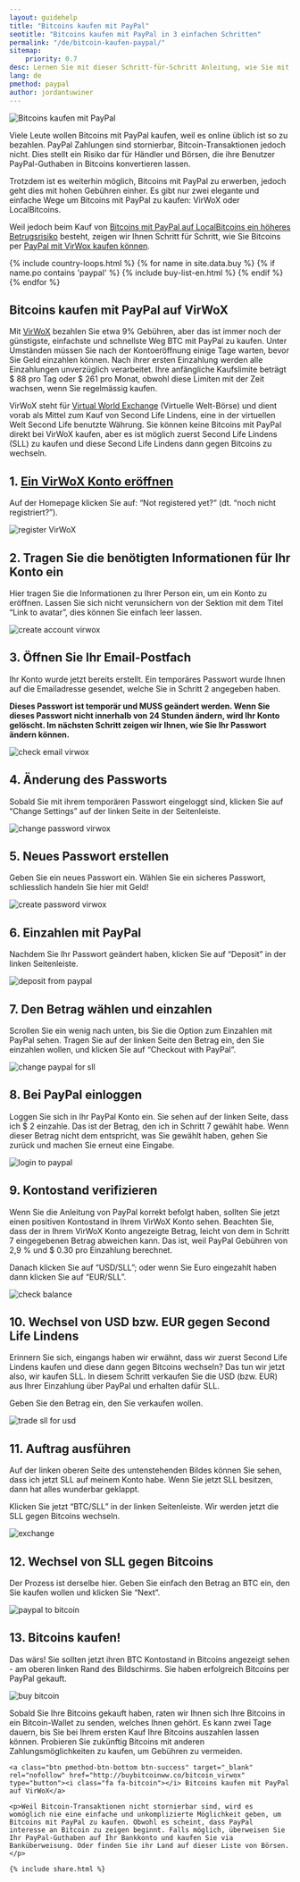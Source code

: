 ```yaml
---
layout: guidehelp
title: "Bitcoins kaufen mit PayPal"
seotitle: "Bitcoins kaufen mit PayPal in 3 einfachen Schritten"
permalink: "/de/bitcoin-kaufen-paypal/"
sitemap:
    priority: 0.7
desc: Lernen Sie mit dieser Schritt-für-Schritt Anleitung, wie Sie mit PayPal sofort Bitcoins kaufen können. Wir zeigen Ihnen den einfachsten Weg, PayPal Guthaben in Bitcoin zu konvertieren.    
lang: de
pmethod: paypal
author: jordantuwiner
---
```

<div class="col-sm-12">
<img class="img-responsive halfimg-right" alt="Bitcoins kaufen mit PayPal" src="/img/icons/sepa.png">
<p>Viele Leute wollen Bitcoins mit PayPal kaufen, weil es online üblich ist so zu bezahlen. PayPal Zahlungen sind stornierbar, Bitcoin-Transaktionen jedoch nicht. Dies stellt ein Risiko dar für Händler und Börsen, die ihre Benutzer PayPal-Guthaben in Bitcoins konvertieren lassen.</p>

<p>Trotzdem ist es weiterhin möglich, Bitcoins mit PayPal zu erwerben, jedoch geht dies mit hohen Gebühren einher. Es gibt nur zwei elegante und einfache Wege um Bitcoins mit PayPal zu kaufen: VirWoX oder LocalBitcoins. </p>

<p>Weil jedoch beim Kauf von <a href="https://www.paypal.com/cgi-bin/webscr?cmd=xpt/Help/general/TopQuestion5-outside" target="_blank">Bitcoins mit PayPal auf LocalBitcoins ein höheres Betrugsrisiko</a> besteht, zeigen wir Ihnen Schritt für Schritt, wie Sie Bitcoins per <a href="http://buybitcoinww.co/bitcoin_virwox" rel="nofollow" target="_blank">PayPal mit VirWox kaufen können</a>.
</p>
</div>

<div class="col-sm-12">
	{% include country-loops.html %}
	{% for name in site.data.buy %}
	{% if name.po contains 'paypal' %}
	{% include buy-list-en.html %}
	{% endif %}
	{% endfor %}
</div>

<div class="col-sm-12 small-large-break">
</div>


<div class="col-xs-12">
<h2 class="pp-header">Bitcoins kaufen mit PayPal auf VirWoX</h2>

<p>Mit <a href="http://buybitcoinww.co/bitcoin_virwox" rel="nofollow" target="_blank">VirWoX</a> bezahlen Sie etwa 9% Gebühren, aber das ist immer noch der günstigste, einfachste und schnellste Weg BTC mit PayPal zu kaufen. Unter Umständen müssen Sie nach der Kontoeröffnung einige Tage warten, bevor Sie Geld einzahlen können. Nach ihrer ersten Einzahlung werden alle Einzahlungen unverzüglich verarbeitet. Ihre anfängliche Kaufslimite beträgt $ 88 pro Tag oder $ 261 pro Monat, obwohl diese Limiten mit der Zeit wachsen, wenn Sie regelmässig kaufen.</p> 

<p>VirWoX steht für <a href="http://buybitcoinww.co/bitcoin_virwox" rel="nofollow" target="_blank">Virtual World Exchange</a> (Virtuelle Welt-Börse) und dient vorab als Mittel zum Kauf von Second Life Lindens, eine in der virtuellen Welt Second Life benutzte Währung. Sie können keine Bitcoins mit PayPal direkt bei VirWoX kaufen, aber es ist möglich zuerst Second Life Lindens (SLL) zu kaufen und diese Second Life Lindens dann gegen Bitcoins zu wechseln.</p> 

<h2>1. <a href="http://buybitcoinww.co/bitcoin_virwox" rel="nofollow" target="_blank">Ein VirWoX Konto eröffnen</a></h2> 

<p>Auf der Homepage klicken Sie auf: “Not registered yet?” (dt. “noch nicht registriert?”).</p> 

<p><img src="/img/paypaltobtc/1.png" alt="register VirWoX" class="img-responsive kb-helper" /></p> 

<h2 id="enter-the-details-for-your-account">2. Tragen Sie die benötigten Informationen für Ihr Konto ein</h2> 

<p>Hier tragen Sie die Informationen zu Ihrer Person ein, um ein Konto zu eröffnen. Lassen Sie sich nicht verunsichern von der Sektion mit dem Titel “Link to avatar”, dies können Sie einfach leer lassen.</p> 

<p><img src="/img/paypaltobtc/2.png" alt="create account virwox" class="img-responsive kb-helper" /></p> 

<h2 id="check-your-email">3. Öffnen Sie Ihr Email-Postfach</h2> 

<p>Ihr Konto wurde jetzt bereits erstellt. Ein temporäres Passwort wurde Ihnen auf die Emailadresse gesendet, welche Sie in Schritt 2 angegeben haben.</p> 

<p><strong>Dieses Passwort ist temporär und MUSS geändert werden. Wenn Sie dieses Passwort nicht innerhalb von 24 Stunden ändern, wird Ihr Konto gelöscht. Im nächsten Schritt zeigen wir Ihnen, wie Sie Ihr Passwort ändern können.</strong></p> 

<p><img src="/img/paypaltobtc/3.png" alt="check email virwox" class="img-responsive kb-helper" /></p> 

<h2 id="change-your-password">4. Änderung des Passworts</h2> 

<p>Sobald Sie mit ihrem temporären Passwort eingeloggt sind, klicken Sie auf “Change Settings” auf der linken Seite in der Seitenleiste.</p> 

<p><img src="/img/paypaltobtc/4.png" alt="change password virwox" class="img-responsive kb-helper" /></p> 

<h2 id="create-a-new-password">5. Neues Passwort erstellen</h2> 

<p>Geben Sie ein neues Passwort ein. Wählen Sie ein sicheres Passwort, schliesslich handeln Sie hier mit Geld!</p> 

<p><img src="/img/paypaltobtc/5.png" alt="create password virwox" class="img-responsive kb-helper" /></p> 

<h2 id="deposit-from-paypal">6. Einzahlen mit PayPal</h2> 

<p>Nachdem Sie Ihr Passwort geändert haben, klicken Sie auf “Deposit” in der linken Seitenleiste.</p> 

<p><img src="/img/paypaltobtc/6.png" alt="deposit from paypal" class="img-responsive kb-helper" /></p> 

<h2 id="deposit-and-select-amount">7. Den Betrag wählen und einzahlen</h2> 

<p>Scrollen Sie ein wenig nach unten, bis Sie die Option zum Einzahlen mit PayPal sehen. Tragen Sie auf der linken Seite den Betrag ein, den Sie einzahlen wollen, und klicken Sie auf “Checkout with PayPal”.</p> 

<p><img src="/img/paypaltobtc/7.png" alt="change paypal for sll" class="img-responsive kb-helper" /></p> 

<h2 id="login-to-paypal">8. Bei PayPal einloggen</h2> 

<p>Loggen Sie sich in Ihr PayPal Konto ein. Sie sehen auf der linken Seite, dass ich $ 2 einzahle. Das ist der Betrag, den ich in Schritt 7 gewählt habe. Wenn dieser Betrag nicht dem entspricht, was Sie gewählt haben, gehen Sie zurück und machen Sie erneut eine Eingabe.</p> 

<p><img src="/img/paypaltobtc/8.png" alt="login to paypal" class="img-responsive kb-helper" /></p> 

<h2 id="verify-acccount-balance">9. Kontostand verifizieren</h2> 

<p>Wenn Sie die Anleitung von PayPal korrekt befolgt haben, sollten Sie jetzt einen positiven Kontostand in Ihrem VirWoX Konto sehen. Beachten Sie, dass der in Ihrem VirWoX Konto angezeigte Betrag, leicht von dem in Schritt 7 eingegebenen Betrag abweichen kann. Das ist, weil PayPal Gebühren von 2,9 % und $ 0.30 pro Einzahlung berechnet.</p> 

<p>Danach klicken Sie auf “USD/SLL”; oder wenn Sie Euro eingezahlt haben dann klicken Sie auf “EUR/SLL”.</p> 

<p><img src="/img/paypaltobtc/9.png" alt="check balance" class="img-responsive kb-helper" /></p> 

<h2 id="trade-usd-for-second-life-lindens">10. Wechsel von USD bzw. EUR gegen Second Life Lindens</h2> 

<p>Erinnern Sie sich, eingangs haben wir erwähnt, dass wir zuerst Second Life Lindens kaufen und diese dann gegen Bitcoins wechseln? Das tun wir jetzt also, wir kaufen SLL. In diesem Schritt verkaufen Sie die USD (bzw. EUR) aus Ihrer Einzahlung über PayPal und erhalten dafür SLL.</p> 

<p>Geben Sie den Betrag ein, den Sie verkaufen wollen.</p> 

<p><img src="/img/paypaltobtc/10.png" alt="trade sll for usd" class="img-responsive kb-helper" /></p> 

<h2 id="complete-order">11. Auftrag ausführen</h2> 

<p>Auf der linken oberen Seite des untenstehenden Bildes können Sie sehen, dass ich jetzt SLL auf meinem Konto habe. Wenn Sie jetzt SLL besitzen, dann hat alles wunderbar geklappt.</p> 

<p>Klicken Sie jetzt “BTC/SLL” in der linken Seitenleiste. Wir werden jetzt die SLL gegen Bitcoins wechseln.</p> 

<p><img src="/img/paypaltobtc/11.png" alt="exchange" class="img-responsive kb-helper" /></p> 

<h2 id="trade-sll-for-btc">12. Wechsel von SLL gegen Bitcoins</h2> 

<p>Der Prozess ist derselbe hier. Geben Sie einfach den Betrag an BTC ein,  den Sie kaufen wollen und klicken Sie “Next”.</p> 

<p><img src="/img/paypaltobtc/12.png" alt="paypal to bitcoin" class="img-responsive kb-helper" /></p> 

<h2 id="buy-bitcoin">13. Bitcoins kaufen!</h2> 

<p>Das wärs! Sie sollten jetzt ihren BTC Kontostand in Bitcoins angezeigt sehen - am oberen linken Rand des Bildschirms. Sie haben erfolgreich Bitcoins per PayPal gekauft.</p> 

<p><img src="/img/paypaltobtc/13.png" alt="buy bitcoin" class="img-responsive kb-helper" /></p> 

<p>Sobald Sie Ihre Bitcoins gekauft haben, raten wir Ihnen sich Ihre Bitcoins in ein Bitcoin-Wallet zu senden, welches Ihnen gehört. Es kann zwei Tage dauern, bis Sie bei Ihrem ersten Kauf Ihre Bitcoins auszahlen lassen können. Probieren Sie zukünftig Bitcoins mit anderen Zahlungsmöglichkeiten zu kaufen, um Gebühren zu vermeiden.</p> 
	
	<a class="btn pmethod-btn-bottom btn-success" target="_blank" rel="nofollow" href="http://buybitcoinww.co/bitcoin_virwox" type="button"><i class="fa fa-bitcoin"></i> Bitcoins kaufen mit PayPal auf VirWoX</a>
	
	<p>Weil Bitcoin-Transaktionen nicht stornierbar sind, wird es womöglich nie eine einfache und unkomplizierte Möglichkeit geben, um Bitcoins mit PayPal zu kaufen. Obwohl es scheint, dass PayPal interesse an Bitcoin zu zeigen beginnt. Falls möglich, überweisen Sie Ihr PayPal-Guthaben auf Ihr Bankkonto und kaufen Sie via Banküberweisung. Oder finden Sie ihr Land auf dieser Liste von Börsen.</p>
	
	{% include share.html %}
</div>